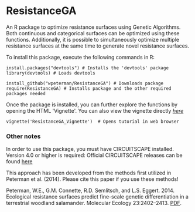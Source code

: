 ResistanceGA
============

An R package to optimize resistance surfaces using Genetic Algorithms. Both continuous and categorical surfaces can be optimized using these functions. Additionally, it is possible to simultaneously optimize multiple resistance surfaces at the same time to generate novel resistance surfaces.

To install this package, execute the following commands in R:

```
install.packages("devtools") # Installs the 'devtools' package
library(devtools) # Loads devtools

install_github("wpeterman/ResistanceGA") # Downloads package
require(ResistanceGA) # Installs package and the other required packages needed
```
Once the package is installed, you can further explore the functions by opening the HTML 'Vignette'. You can also view the vignette directly [*here*](https://dl.dropboxusercontent.com/u/23513016/ResistanceGA_Vignette.html "Vignette")
```
vignette('ResistanceGA_Vignette')  # Opens tutorial in web browser
```

### Other notes

In order to use this package, you must have CIRCUITSCAPE installed.
Version 4.0 or higher is required:
Official CIRCUITSCAPE releases can be found [here](https://code.google.com/p/circuitscape/downloads/list "CS downloads")


This approach has been developed from the methods first utilized in Peterman et al. (2014). Please cite this paper if you use these methods!

Peterman, W.E., G.M. Connette, R.D. Semlitsch, and L.S. Eggert. 2014. Ecological resistance surfaces predict fine-scale genetic differentiation in a terrestrial woodland salamander. Molecular Ecology 23:2402–2413. [PDF](http://petermanresearch.weebly.com/uploads/2/5/9/2/25926970/peterman_et_al._2014--mec.pdf "Peterman et al.").